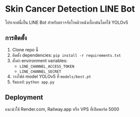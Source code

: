 # Skin Cancer Detection LINE Bot

โปรเจกต์นี้เป็น LINE Bot สำหรับตรวจจับโรคผิวหนังเบื้องต้นโดยใช้ YOLOv5

## การติดตั้ง

1. Clone repo นี้
2. ติดตั้ง dependencies: `pip install -r requirements.txt`
3. ตั้งค่า environment variables:
   - `LINE_CHANNEL_ACCESS_TOKEN`
   - `LINE_CHANNEL_SECRET`
4. วางไฟล์ model YOLOv5 ที่ `models/best.pt`
5. รันแอป: `python app.py`

## Deployment

แนะนำใช้ Render.com, Railway.app หรือ VPS ที่เปิดพอร์ต 5000